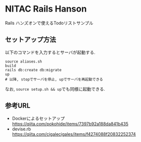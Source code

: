 # NITAC Rails Hanson
Rails ハンズオンで使えるTodoリストサンプル

## セットアップ方法
以下のコマンドを入力するとサーバが起動する.
```shell
source aliases.sh
build
rails db:create db:migrate
up
# 以降, stopでサーバを停止, upでサーバを再起動できる
```
なお, `source setup.sh && up`でも同様に起動できる.

## 参考URL
- Dockerによるセットアップ  
  https://qiita.com/pokohide/items/7397b92a188da841b435
- devise.rb  
  https://qiita.com/cigalecigales/items/f4274088f20832252374
